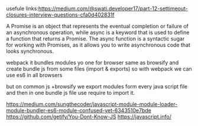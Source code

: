 usefule links:https://medium.com/@swati.developer17/part-12-settimeout-closures-interview-questions-cfa0d402831f

A Promise is an object that represents the eventual completion or failure of an asynchronous operation, while async is a keyword that is used to define a function that returns a Promise. The async function is a syntactic sugar for working with Promises, as it allows you to write asynchronous code that looks synchronous.


webpack it bundles modules yo one  for browser same as browsify and create bundle js from some files (import & exports) so with webpack we can use es6 in all browsers

but on common js +browsify we export modules form every java script file and then in one  bundle js file use require to import it.

https://medium.com/sungthecoder/javascript-module-module-loader-module-bundler-es6-module-confused-yet-6343510e7bde
https://github.com/getify/You-Dont-Know-JS
https://javascript.info/
